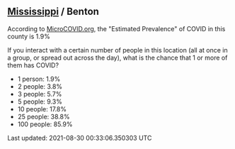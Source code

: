 
## [Mississippi](/united-states/mississippi) / Benton

According to [MicroCOVID.org](http://microcovid.org),
the "Estimated Prevalence" of COVID in this county is 1.9%

If you interact with a certain number of people in this location
(all at once in a group, or spread out across the day), what is the chance that
1 or more of them has COVID?

- 1 person: 1.9%
- 2 people: 3.8%
- 3 people: 5.7%
- 5 people: 9.3%
- 10 people: 17.8%
- 25 people: 38.8%
- 100 people: 85.9%

Last updated: 2021-08-30 00:33:06.350303 UTC
